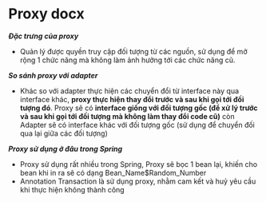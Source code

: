 # Proxy docx

***Đặc trưng của proxy***
- Quản lý được quyền truy cập đối tượng từ các nguồn, sử dụng để mở rộng 1 chức năng mà không 
làm ảnh hưởng tới các chức năng cũ. 

***So sánh proxy với adapter***
- Khác so với adapter thực hiện các chuyển đổi từ interface này qua interface khác, **proxy thực hiện thay đổi trước và 
sau khi gọi tới đối tượng đó**. Proxy sẽ có **interface giống với đối tượng gốc (để xử lý trước và sau khi gọi tới đối tượng 
mà không làm thay đổi code cũ)** còn Adapter sẽ có interface khác với đối tượng gốc (sử dụng để chuyển đối qua lại giữa
các đối tượng)

***Proxy sử dụng ở đâu trong Spring***
- Proxy sử dụng rất nhiều trong Spring, Proxy sẽ bọc 1 bean lại, khiến cho bean khi in ra sẽ có dạng 
Bean_Name$Random_Number
- Annotation Transaction là sử dụng proxy, nhằm cam kết và huỷ yêu cầu khi thực hiện không thành công 
